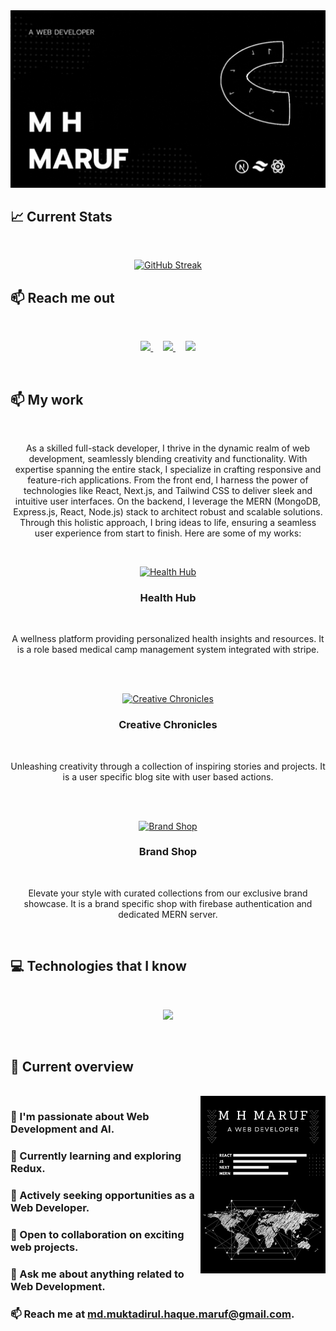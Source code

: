<a href="https://www.linkedin.com/in/md-muktadirul-haque-maruf/">
<img src="https://raw.githubusercontent.com/M-H-Maruf/M-H-Maruf/main/images/A%20WEB%20DEVELOPER.gif" />
</a>

## :chart_with_upwards_trend: Current Stats

<br />
<p align="center">
<a href="https://git.io/streak-stats">
<img  src="https://github-readme-streak-stats.herokuapp.com?user=M-H-MARUF&theme=prussian&hide_border=true&border_radius=5&background=45%2C000000%2C363635" alt="GitHub Streak" />
</a>
</p>

## :mailbox: Reach me out

<br />

<p align="center">
  <a href="https://www.linkedin.com/in/md-muktadirul-haque-maruf">
    <img height="75" src="https://i.postimg.cc/MTDhvYr1/linked-in.png">
  </a>
  &nbsp;&nbsp;&nbsp;
  <a href="https://www.facebook.com/profile.php?id=100093927973127">
    <img height="75" src="https://i.postimg.cc/L5QwV8SX/facebook.png">
  </a>
  &nbsp;&nbsp;&nbsp;
  <a href="mailto:md.muktadirul.haque.maruf@gmail.com">
    <img height="75" src="https://i.postimg.cc/NFjZTrWS/mail.png">
  </a>
</p>


<br />


## :mailbox: My work

<br />

<p align="center">
As a skilled full-stack developer, I thrive in the dynamic realm of web development, seamlessly blending creativity and functionality. With expertise spanning the entire stack, I specialize in crafting responsive and feature-rich applications. From the front end, I harness the power of technologies like React, Next.js, and Tailwind CSS to deliver sleek and intuitive user interfaces. On the backend, I leverage the MERN (MongoDB, Express.js, React, Node.js) stack to architect robust and scalable solutions. Through this holistic approach, I bring ideas to life, ensuring a seamless user experience from start to finish. Here are some of my works:
</p>

<br />

<p align="center">
  <a href="https://m-h-maruf-health-hub.surge.sh/">
    <img height="75" src="https://i.postimg.cc/GhV7qfWX/health-hub.png" alt="Health Hub">
  </a>
  <br>
  <h3 align="center">Health Hub</h6>
  <br />
  <p align = "center">A wellness platform providing personalized health insights and resources. It is a role based medical camp management system integrated with stripe.</p>
  <br><br>
</p>

<p align="center">
  <a href="https://m-h-maruf-creative-chronicles.surge.sh/">
    <img height="75" src="https://i.postimg.cc/8kynrctQ/creative-chronicles.png" alt="Creative Chronicles">
  </a>

  <br>
  <h3 align="center">Creative Chronicles</h6>
  <br />
  <p align = "center">Unleashing creativity through a collection of inspiring stories and projects. It is a user specific blog site with user based actions.</p>
  <br><br>
</p>

<p align="center">
  <a href="https://m-h-maruf-brand-shop.surge.sh/">
    <img height="75" src="https://i.postimg.cc/Vkt7TR1m/nexus.png" alt="Brand Shop">
  </a>
  <br>
  <h3 align="center">Brand Shop</h6>
  <br />
  <p align = "center">Elevate your style with curated collections from our exclusive brand showcase. It is a brand specific shop with firebase authentication and dedicated MERN server.</p>
</p>


<br />

## :computer: Technologies that I know

<br />
<p align="center">
  <a href="https://m-h-maruf.vercel.app/">
    <img src="https://skillicons.dev/icons?i=c,cpp,html,css,js,git,nodejs,figma,tailwind,vercel,nextjs,atom,bootstrap,codepen,discord,express,firebase,github,linkedin,instagram,materialui,mongodb,postman,py,react,replit,stackoverflow,vite,vscode&perline=5" />
  </a>
</p>
<br/>

## :eyes: Current overview
<br />
<div align="left">
<a href="https://app.daily.dev/mir"><img align="right" src="https://raw.githubusercontent.com/M-H-Maruf/M-H-Maruf/main/images/devCard.png"width="200" alt="M  H Maruf's Dev Card"/></a>
</div>

### 👀 I'm passionate about Web Development and AI.
### 🌱 Currently learning and exploring Redux.
### 💼 Actively seeking opportunities as a Web Developer.
### 👯 Open to collaboration on exciting web projects.
### 💬 Ask me about anything related to Web Development.
### 📫 Reach me at md.muktadirul.haque.maruf@gmail.com.
